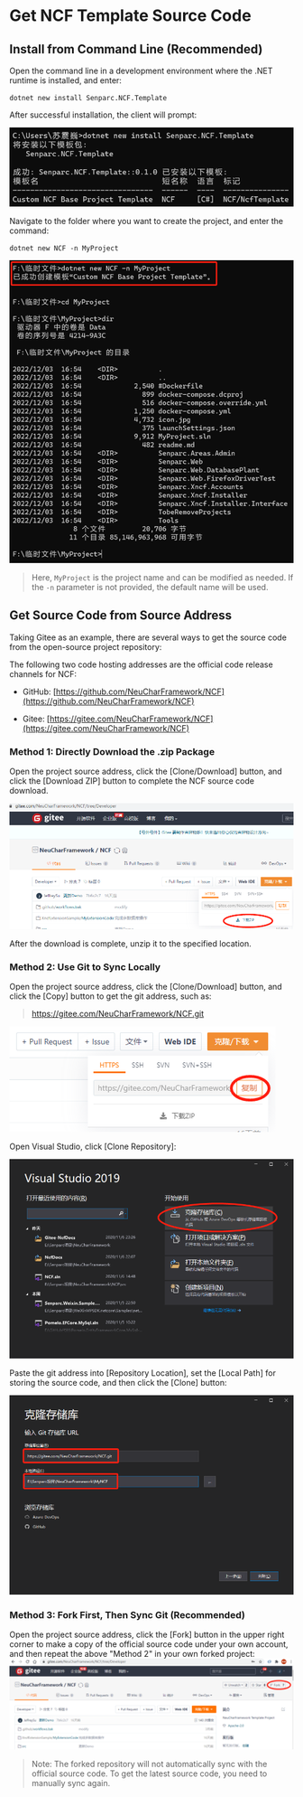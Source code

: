 # Get NCF Template Source Code

## Install from Command Line (Recommended)

Open the command line in a development environment where the .NET runtime is installed, and enter:

```shell
dotnet new install Senparc.NCF.Template
```

After successful installation, the client will prompt:

<img src="./images/get-ncf-template-05-install-package.png" />

Navigate to the folder where you want to create the project, and enter the command:

```shell
dotnet new NCF -n MyProject
```

<img src="./images/get-ncf-template-06-create-project.png" />

> Here, `MyProject` is the project name and can be modified as needed. If the `-n` parameter is not provided, the default name will be used.

## Get Source Code from Source Address

Taking Gitee as an example, there are several ways to get the source code from the open-source project repository:

The following two code hosting addresses are the official code release channels for NCF:

- GitHub: [https://github.com/NeuCharFramework/NCF](https://github.com/NeuCharFramework/NCF)

- Gitee: [https://gitee.com/NeuCharFramework/NCF](https://gitee.com/NeuCharFramework/NCF)

### Method 1: Directly Download the .zip Package

Open the project source address, click the [Clone/Download] button, and click the [Download ZIP] button to complete the NCF source code download.

<img src="./images/get-ncf-tempate-01-download-from-gitee.png" />

After the download is complete, unzip it to the specified location.

### Method 2: Use Git to Sync Locally

Open the project source address, click the [Clone/Download] button, and click the [Copy] button to get the git address, such as:

> https://gitee.com/NeuCharFramework/NCF.git

<img src="./images/get-ncf-tempate-02-copy-git-url.png" />

Open Visual Studio, click [Clone Repository]:

<img src="./images/get-ncf-tempate-03-clone-01.png" />

Paste the git address into [Repository Location], set the [Local Path] for storing the source code, and then click the [Clone] button:

<img src="./images/get-ncf-tempate-03-clone-02.png" />

### Method 3: Fork First, Then Sync Git (Recommended)

Open the project source address, click the [Fork] button in the upper right corner to make a copy of the official source code under your own account, and then repeat the above "Method 2" in your own forked project:
<img src="./images/get-ncf-tempate-04-fork.png" />

> Note: The forked repository will not automatically sync with the official source code. To get the latest source code, you need to manually sync again.
